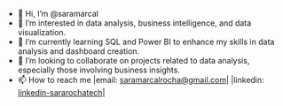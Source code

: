 - 👋 Hi, I’m @saramarcal
- 👀 I’m interested in data analysis, business intelligence, and data visualization.
- 🌱 I’m currently learning SQL and Power BI to enhance my skills in data analysis and dashboard creation.
- 💞️ I’m looking to collaborate on projects related to data analysis, especially those involving business insights.
- 📫 How to reach me
  |email: saramarcalrocha@gmail.com|
  |linkedin: [linkedin-sararochatech](https://br.linkedin.com/in/sararochatech)|
  

<!---
saramarcal/saramarcal is a ✨ special ✨ repository because its `README.md` (this file) appears on your GitHub profile.
You can click the Preview link to take a look at your changes.
--->
